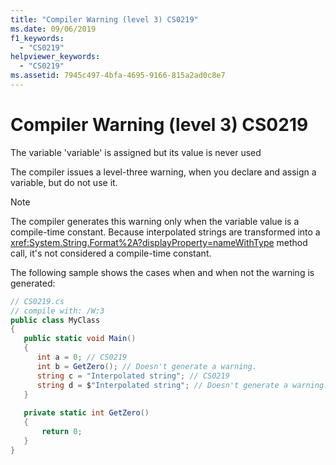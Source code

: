 ```yaml
---
title: "Compiler Warning (level 3) CS0219"
ms.date: 09/06/2019
f1_keywords: 
  - "CS0219"
helpviewer_keywords: 
  - "CS0219"
ms.assetid: 7945c497-4bfa-4695-9166-815a2ad0c8e7
---
```

# Compiler Warning (level 3) CS0219
The variable 'variable' is assigned but its value is never used

 The compiler issues a level-three warning, when you declare and assign a variable, but do not use it.

 > [!NOTE]
 > The compiler generates this warning only when the variable value is a compile-time constant. Because interpolated strings are transformed into a <xref:System.String.Format%2A?displayProperty=nameWithType> method call, it's not considered a compile-time constant.
 
 The following sample shows the cases when and when not the warning is generated:

```csharp
// CS0219.cs
// compile with: /W:3
public class MyClass
{
   public static void Main()
   {
      int a = 0; // CS0219
      int b = GetZero(); // Doesn't generate a warning.
      string c = "Interpolated string"; // CS0219
      string d = $"Interpolated string"; // Doesn't generate a warning.
   }
   
   private static int GetZero()
   {
       return 0;
   }
}  
```
